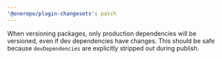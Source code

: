 ```yaml
---
'@onerepo/plugin-changesets': patch
---
```


When versioning packages, only production dependencies will be versioned, even if dev dependencies have changes. This should be safe because `devDependencies` are explicitly stripped out during publish.
